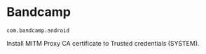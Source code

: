 # Bandcamp

~~~
com.bandcamp.android
~~~

Install MITM Proxy CA certificate to Trusted credentials (SYSTEM).
